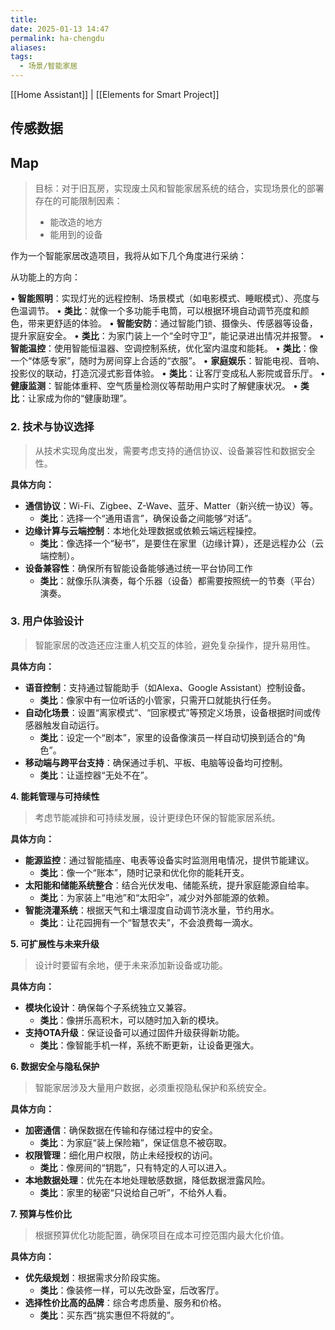 ```yaml
---
title: 
date: 2025-01-13 14:47
permalink: ha-chengdu
aliases: 
tags:
  - 场景/智能家居
---
```

[[Home Assistant]] |  [[Elements for Smart Project]]

## 传感数据

## Map 

> 目标：对于旧瓦房，实现废土风和智能家居系统的结合，实现场景化的部署
> 存在的可能限制因素：
> - 能改造的地方
> - 能用到的设备
 
 作为一个智能家居改造项目，我将从如下几个角度进行采纳：

从功能上的方向：

• **智能照明**：实现灯光的远程控制、场景模式（如电影模式、睡眠模式）、亮度与色温调节。
	• **类比**：就像一个多功能手电筒，可以根据环境自动调节亮度和颜色，带来更舒适的体验。
• **智能安防**：通过智能门锁、摄像头、传感器等设备，提升家庭安全。
	• **类比**：为家门装上一个“全时守卫”，能记录进出情况并报警。
• **智能温控**：使用智能恒温器、空调控制系统，优化室内温度和能耗。
	• **类比**：像一个“体感专家”，随时为房间穿上合适的“衣服”。
• **家庭娱乐**：智能电视、音响、投影仪的联动，打造沉浸式影音体验。
	• **类比**：让客厅变成私人影院或音乐厅。
• **健康监测**：智能体重秤、空气质量检测仪等帮助用户实时了解健康状况。
	• **类比**：让家成为你的“健康助理”。

### 2. 技术与协议选择

> 从技术实现角度出发，需要考虑支持的通信协议、设备兼容性和数据安全性。

**具体方向：**
- **通信协议**：Wi-Fi、Zigbee、Z-Wave、蓝牙、Matter（新兴统一协议）等。
	- **类比**：选择一个“通用语言”，确保设备之间能够“对话”。
- **边缘计算与云端控制**：本地化处理数据或依赖云端远程操控。
	- **类比**：像选择一个“秘书”，是要住在家里（边缘计算），还是远程办公（云端控制）。
- **设备兼容性**：确保所有智能设备能够通过统一平台协同工作	
	- **类比**：就像乐队演奏，每个乐器（设备）都需要按照统一的节奏（平台）演奏。

### 3. 用户体验设计

> 智能家居的改造还应注重人机交互的体验，避免复杂操作，提升易用性。

**具体方向：**
- **语音控制**：支持通过智能助手（如Alexa、Google Assistant）控制设备。
	- **类比**：像家中有一位听话的小管家，只需开口就能执行任务。
- **自动化场景**：设置“离家模式”、“回家模式”等预定义场景，设备根据时间或传感器触发自动运行。
	- **类比**：设定一个“剧本”，家里的设备像演员一样自动切换到适合的“角色”。
- **移动端与跨平台支持**：确保通过手机、平板、电脑等设备均可控制。
	- **类比**：让遥控器“无处不在”。

**4. 能耗管理与可持续性**

> 考虑节能减排和可持续发展，设计更绿色环保的智能家居系统。

**具体方向：**

- **能源监控**：通过智能插座、电表等设备实时监测用电情况，提供节能建议。
	- **类比**：像一个“账本”，随时记录和优化你的能耗开支。
- **太阳能和储能系统整合**：结合光伏发电、储能系统，提升家庭能源自给率。
	- **类比**：为家装上“电池”和“太阳伞”，减少对外部能源的依赖。
- **智能浇灌系统**：根据天气和土壤湿度自动调节浇水量，节约用水。
	- **类比**：让花园拥有一个“智慧农夫”，不会浪费每一滴水。

**5. 可扩展性与未来升级**

> 设计时要留有余地，便于未来添加新设备或功能。

**具体方向：**
- **模块化设计**：确保每个子系统独立又兼容。
	- **类比**：像拼乐高积木，可以随时加入新的模块。
- **支持OTA升级**：保证设备可以通过固件升级获得新功能。
	- **类比**：像智能手机一样，系统不断更新，让设备更强大。

**6. 数据安全与隐私保护**

> 智能家居涉及大量用户数据，必须重视隐私保护和系统安全。

**具体方向：**
- **加密通信**：确保数据在传输和存储过程中的安全。
	- **类比**：为家庭“装上保险箱”，保证信息不被窃取。
- **权限管理**：细化用户权限，防止未经授权的访问。
	- **类比**：像房间的“钥匙”，只有特定的人可以进入。
- **本地数据处理**：优先在本地处理敏感数据，降低数据泄露风险。
	- **类比**：家里的秘密“只说给自己听”，不给外人看。

**7. 预算与性价比**

> 根据预算优化功能配置，确保项目在成本可控范围内最大化价值。

**具体方向：**
- **优先级规划**：根据需求分阶段实施。
	- **类比**：像装修一样，可以先改卧室，后改客厅。
- **选择性价比高的品牌**：综合考虑质量、服务和价格。
	- **类比**：买东西“挑实惠但不将就的”。

